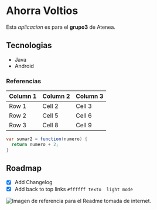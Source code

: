 # Ahorra Voltios
Esta *aplicacion* es para el **grupo3** de Atenea.
## Tecnologias
 * Java
 * Android
### Referencias
 

| Column 1 | Column 2 | Column 3 |
|----------|----------|----------|
| Row 1    | Cell 2   | Cell 3   |
| Row 2    | Cell 5   | Cell 6   |
| Row 3    | Cell 8   | Cell 9   |


```java
var sumar2 = function(numero) {
  return numero + 2;
}
```

## Roadmap
- [x] Add Changelog
- [x] Add back to top links
 `#ffffff texto  light mode`

![Imagen de referencia para el Readme tomada de internet.](https://myoctocat.com/assets/images/base-octocat.svg)


